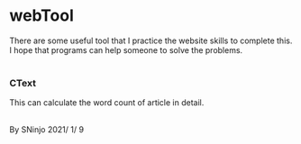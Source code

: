 # webTool
There are some useful tool that I practice the website skills to complete this.<br>
I hope that programs can help someone to solve the problems.<br>
<br>
<h3> CText </h3>
This can calculate the word count of article in detail.<br>
<br>
<p> By SNinjo  2021/ 1/ 9 </p>
